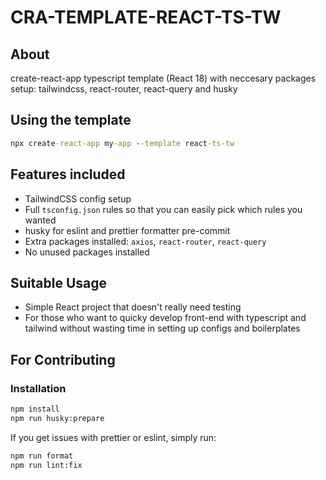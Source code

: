 # CRA-TEMPLATE-REACT-TS-TW

## About

create-react-app typescript template (React 18) with neccesary packages setup: tailwindcss, react-router, react-query and husky

## Using the template

```cmd
npx create-react-app my-app --template react-ts-tw
```

## Features included

- TailwindCSS config setup
- Full `tsconfig.json` rules so that you can easily pick which rules you wanted
- husky for eslint and prettier formatter pre-commit
- Extra packages installed: `axios`, `react-router`, `react-query`
- No unused packages installed

## Suitable Usage

- Simple React project that doesn't really need testing
- For those who want to quicky develop front-end with typescript and tailwind without wasting time in setting up configs and boilerplates

## For Contributing

### Installation

```cmd
npm install
npm run husky:prepare
```

If you get issues with prettier or eslint, simply run:

```cmd
npm run format
npm run lint:fix
```
